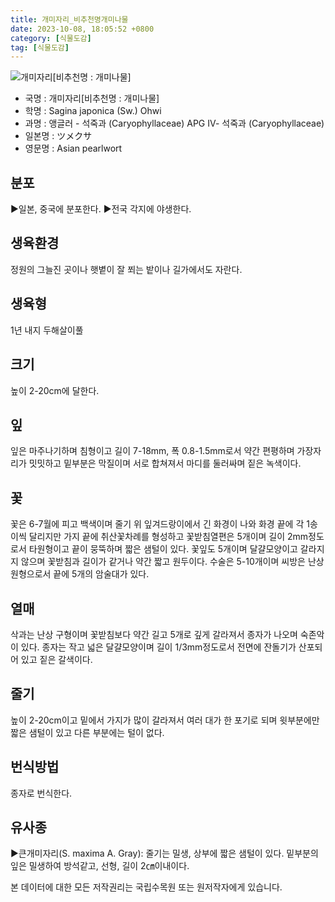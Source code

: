 ```yaml
---
title: 개미자리_비추천명개미나물
date: 2023-10-08, 18:05:52 +0800
category: [식물도감]
tag: [식물도감]
---
```




![개미자리[비추천명 : 개미나물]](http://www.nature.go.kr/fileUpload/plants/basic/Caryophyllaceae/Sagina/10228/1_th2.JPG)
- 국명 : 개미자리[비추천명 : 개미나물]
- 학명 : Sagina japonica (Sw.) Ohwi
- 과명 : 앵글러 - 석죽과 (Caryophyllaceae) APG Ⅳ- 석죽과 (Caryophyllaceae)
- 일본명 : ツメクサ
- 영문명 : Asian pearlwort


## 분포
▶일본, 중국에 분포한다.▶전국 각지에 야생한다.
## 생육환경
정원의 그늘진 곳이나 햇볕이 잘 쬐는 밭이나 길가에서도 자란다.
## 생육형
1년 내지 두해살이풀
## 크기
높이 2-20cm에 달한다.
## 잎
잎은 마주나기하며 침형이고 길이 7-18mm, 폭 0.8-1.5mm로서 약간 편평하며 가장자리가 밋밋하고 밑부분은 막질이며 서로 합쳐져서 마디를 둘러싸며 짙은 녹색이다.
## 꽃
꽃은 6-7월에 피고 백색이며 줄기 위 잎겨드랑이에서 긴 화경이 나와 화경 끝에 각 1송이씩 달리지만 가지 끝에 취산꽃차례를 형성하고 꽃받침열편은 5개이며 길이 2mm정도로서 타원형이고 끝이 뭉뚝하며 짧은 샘털이 있다. 꽃잎도 5개이며 달걀모양이고 갈라지지 않으며 꽃받침과 길이가 같거나 약간 짧고 원두이다. 수술은 5-10개이며 씨방은 난상 원형으로서 끝에 5개의 암술대가 있다.
## 열매
삭과는 난상 구형이며 꽃받침보다 약간 길고 5개로 깊게 갈라져서 종자가 나오며 숙존악이 있다. 종자는 작고 넓은 달걀모양이며 길이 1/3mm정도로서 전면에 잔돌기가 산포되어 있고 짙은 갈색이다.
## 줄기
높이 2-20cm이고 밑에서 가지가 많이 갈라져서 여러 대가 한 포기로 되며 윗부분에만 짧은 샘털이 있고 다른 부분에는 털이 없다.
## 번식방법
종자로 번식한다.
## 유사종
▶큰개미자리(S. maxima A. Gray): 줄기는 밀생, 상부에 짧은 샘털이 있다. 밑부분의 잎은 밀생하여 방석같고, 선형, 길이 2㎝이내이다.






본 데이터에 대한 모든 저작권리는 국립수목원 또는 원저작자에게 있습니다.
